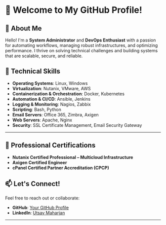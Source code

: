 # 👋 Welcome to My GitHub Profile!

## 🌟 About Me
Hello! I'm a **System Administrator** and **DevOps Enthusiast** with a passion for automating workflows, managing robust infrastructures, and optimizing performance. I thrive on solving technical challenges and building systems that are scalable, secure, and reliable.

## 🔧 Technical Skills  

- **Operating Systems**: Linux, Windows  
- **Virtualization**: Nutanix, VMware, AWS  
- **Containerization & Orchestration**: Docker, Kubernetes  
- **Automation & CI/CD**: Ansible, Jenkins  
- **Logging & Monitoring**: Nagios, Zabbix  
- **Scripting**: Bash, Python  
- **Email Servers**: Office 365, Zimbra, Axigen  
- **Web Servers**: Apache, Nginx  
- **Security**: SSL Certificate Management, Email Security Gateway  

---

## 🏅 Professional Certifications  

- **Nutanix Certified Professional – Multicloud Infrastructure**  
- **Axigen Certified Engineer**  
- **cPanel Certified Partner Accreditation (CPCP)**  

## 📫 Let's Connect!  

Feel free to reach out or collaborate:  
- **GitHub**: [Your GitHub Profile](https://github.com/utsav-maharjan)  
- **LinkedIn**: [Utsav Maharjan](https://www.linkedin.com/in/utsav-maharjan-328641213) 

---
